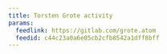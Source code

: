 ```yaml
---
title: Torsten Grote activity
params:
  feedlink: https://gitlab.com/grote.atom
  feedid: c44c23a0a6e05cb2cfb8542a1dff8bff
---
```

